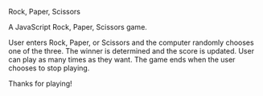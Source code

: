 <!--PROJECT TITLE -->
Rock, Paper, Scissors


<!--PROJECT INTRODUCTION-->
A  JavaScript Rock, Paper, Scissors game.


<!--PROJECT DESCRIPTION-->
User enters Rock, Paper, or Scissors and the computer randomly chooses one of the three. The winner is determined and the score is updated. User can play as many times as they want. The game ends when the user chooses to stop playing.


<!--THERE SHOULD BE NO ADDITIONAL INFORMATION NEEDED-->
Thanks for playing! 